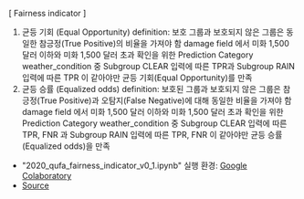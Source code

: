 [ Fairness indicator ]
1. 균등 기회 (Equal Opportunity)
definition: 보호 그룹과 보호되지 않은 그룹은 동일한 참긍정(True Positive)의 비율을 가져야 함
damage field 에서 미화 1,500 달러 이하와 미화 1,500 달러 초과 확인을 위한 Prediction
Category weather_condition 중 Subgroup CLEAR 입력에 따른 TPR과 Subgroup RAIN 입력에 따른 TPR 이 같아야만 균등 기회(Equal Opportunity)를 만족
2. 균등 승률 (Equalized odds)
definition: 보호된 그룹과 보호되지 않은 그룹은 참긍정(True Positive)과 오탐지(False Negative)에 대해 동일한 비율을 가져야 함
damage field 에서 미화 1,500 달러 이하와 미화 1,500 달러 초과 확인을 위한 Prediction
Category weather_condition 중 Subgroup CLEAR 입력에 따른 TPR, FNR 과 Subgroup RAIN 입력에 따른 TPR, FNR 이 같아야만 균등 승률(Equalized odds)을 만족

* "2020_qufa_fairness_indicator_v0_1.ipynb" 실행 환경: <a href=https://colab.research.google.com>Google Colaboratory</a>
* <a href="https://colab.research.google.com/github/google/eng-edu/blob/master/ml/cc/exercises/intro_to_ml_fairness.ipynb?utm_source=mlcc&utm_campaign=colab-external&utm_medium=referral&utm_content=fairness-colab&hl=ko#scrollTo=J8daw3YOIAXH">Source</a>
